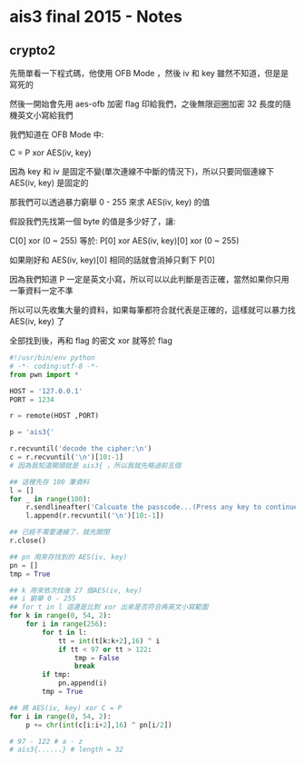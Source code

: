 # ais3 final 2015 - Notes

## crypto2


先簡單看一下程式碼，他使用 OFB Mode ，然後 iv 和 key 雖然不知道，但是是寫死的

然後一開始會先用 aes-ofb 加密 flag 印給我們，之後無限迴圈加密 32 長度的隨機英文小寫給我們

我們知道在 OFB Mode 中:

C = P xor AES(iv, key)

因為 key 和 iv 是固定不變(單次連線不中斷的情況下)，所以只要同個連線下 AES(iv, key) 是固定的

那我們可以透過暴力窮舉 0 - 255 來求 AES(iv, key) 的值

假設我們先找第一個 byte 的值是多少好了，讓:

C[0] xor (0 ~ 255)
等於: P[0] xor AES(iv, key)[0] xor (0 ~ 255) 

如果剛好和 AES(iv, key)[0] 相同的話就會消掉只剩下 P[0]

因為我們知道 P 一定是英文小寫，所以可以以此判斷是否正確，當然如果你只用一筆資料一定不準

所以可以先收集大量的資料，如果每筆都符合就代表是正確的，這樣就可以暴力找 AES(iv, key) 了

全部找到後，再和 flag 的密文 xor 就等於 flag


```python
#!/usr/bin/env python
# -*- coding:utf-8 -*-
from pwn import *

HOST = '127.0.0.1'
PORT = 1234

r = remote(HOST ,PORT)

p = 'ais3{'

r.recvuntil('decode the cipher:\n')
c = r.recvuntil('\n')[10:-1]
# 因為我知道開頭就是 ais3{ ，所以我就先略過前五個

## 這裡先存 100 筆資料
l = []
for _ in range(100):
	r.sendlineafter('Calcuate the passcode...(Press any key to continue)\n', 'any')
	l.append(r.recvuntil('\n')[10:-1])

## 已經不需要連線了，就先關閉
r.close()

## pn 用來存找到的 AES(iv, key)
pn = []
tmp = True

## k 用來依次找後 27 個AES(iv, key)
## i 窮舉 0 - 255
## for t in l 這邊是比對 xor 出來是否符合再英文小寫範圍
for k in range(0, 54, 2):
	for i in range(256):
		for t in l:
			tt = int(t[k:k+2],16) ^ i
			if tt < 97 or tt > 122:
				tmp = False
				break
		if tmp:
			pn.append(i) 
		tmp = True

## 將 AES(iv, key) xor C = P
for i in range(0, 54, 2):
	p += chr(int(c[i:i+2],16) ^ pn[i/2])

# 97 - 122 # a - z
# ais3{......} # length = 32
```